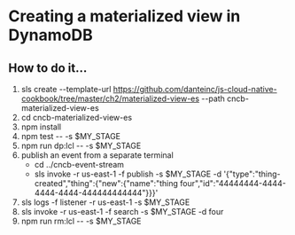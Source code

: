 # Creating a materialized view in DynamoDB

## How to do it...
1. sls create --template-url https://github.com/danteinc/js-cloud-native-cookbook/tree/master/ch2/materialized-view-es --path cncb-materialized-view-es
2. cd cncb-materialized-view-es
3. npm install
4. npm test -- -s $MY_STAGE
5. npm run dp:lcl -- -s $MY_STAGE
6. publish an event from a separate terminal
   * cd ../cncb-event-stream
   * sls invoke -r us-east-1 -f publish -s $MY_STAGE -d '{"type":"thing-created","thing":{"new":{"name":"thing four","id":"44444444-4444-4444-4444-444444444444"}}}'
7. sls logs -f listener -r us-east-1 -s $MY_STAGE
8. sls invoke -r us-east-1 -f search -s $MY_STAGE -d four
9. npm run rm:lcl -- -s $MY_STAGE
